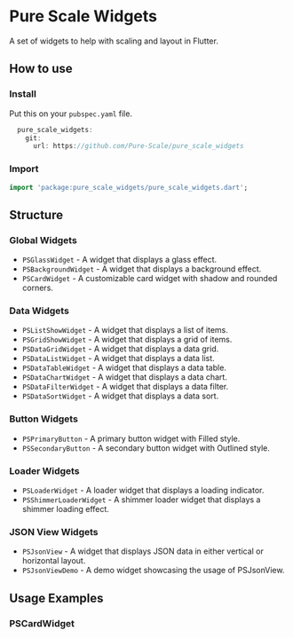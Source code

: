 # Pure Scale Widgets

A set of widgets to help with scaling and layout in Flutter.

## How to use

### Install
Put this on your `pubspec.yaml` file.

```Dart
  pure_scale_widgets:
    git:
      url: https://github.com/Pure-Scale/pure_scale_widgets
```

### Import

```Dart
import 'package:pure_scale_widgets/pure_scale_widgets.dart';
```

## Structure

### Global Widgets
 
- `PSGlassWidget` - A widget that displays a glass effect.
- `PSBackgroundWidget` - A widget that displays a background effect.
- `PSCardWidget` - A customizable card widget with shadow and rounded corners.

### Data Widgets

- `PSListShowWidget` - A widget that displays a list of items.
- `PSGridShowWidget` - A widget that displays a grid of items.
- `PSDataGridWidget` - A widget that displays a data grid.
- `PSDataListWidget` - A widget that displays a data list.
- `PSDataTableWidget` - A widget that displays a data table.
- `PSDataChartWidget` - A widget that displays a data chart.
- `PSDataFilterWidget` - A widget that displays a data filter.
- `PSDataSortWidget` - A widget that displays a data sort.

### Button Widgets

- `PSPrimaryButton` - A primary button widget with Filled style.
- `PSSecondaryButton` - A secondary button widget with Outlined style.

### Loader Widgets

- `PSLoaderWidget` - A loader widget that displays a loading indicator. 
- `PSShimmerLoaderWidget` - A shimmer loader widget that displays a shimmer loading effect.

### JSON View Widgets

- `PSJsonView` - A widget that displays JSON data in either vertical or horizontal layout.
- `PSJsonViewDemo` - A demo widget showcasing the usage of PSJsonView.

## Usage Examples

### PSCardWidget
